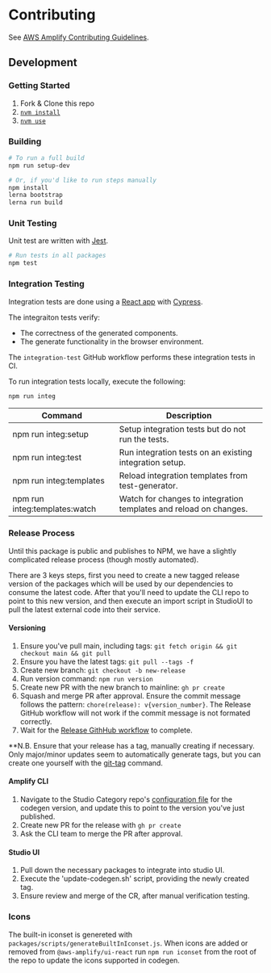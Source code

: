 # Contributing

See [AWS Amplify Contributing Guidelines](https://github.com/aws-amplify/.github/blob/master/CONTRIBUTING.md).

## Development

### Getting Started

1. Fork & Clone this repo
1. [`nvm install`](https://github.com/nvm-sh/nvm)
1. [`nvm use`](https://github.com/nvm-sh/nvm)

### Building

```sh
# To run a full build
npm run setup-dev

# Or, if you'd like to run steps manually
npm install
lerna bootstrap
lerna run build
```

### Unit Testing

Unit test are written with [Jest](https://jestjs.io/).

```sh
# Run tests in all packages
npm test
```

### Integration Testing

Integration tests are done using a [React app](https://github.com/facebook/create-react-app) with
[Cypress](https://www.cypress.io/).

The integraiton tests verify:

- The correctness of the generated components.
- The generate functionality in the browser environment.

The `integration-test` GitHub workflow performs these integration tests in CI.

To run integration tests locally, execute the following:

```sh
npm run integ
```

| Command                       | Description                                                       |
| ----------------------------- | ----------------------------------------------------------------- |
| npm run integ:setup           | Setup integration tests but do not run the tests.                 |
| npm run integ:test            | Run integration tests on an existing integration setup.           |
| npm run integ:templates       | Reload integration templates from test-generator.                 |
| npm run integ:templates:watch | Watch for changes to integration templates and reload on changes. |

### Release Process

Until this package is public and publishes to NPM, we have a slightly complicated release process (though mostly automated).

There are 3 keys steps, first you need to create a new tagged release version of the packages which will be used by our dependencies to consume the latest code. After that you'll need to update the CLI repo to point to this new version, and then execute an import script in StudioUI to pull the latest external code into their service.

#### Versioning

1. Ensure you've pull main, including tags: `git fetch origin && git checkout main && git pull`
1. Ensure you have the latest tags: `git pull --tags -f`
1. Create new branch: `git checkout -b new-release`
1. Run version command: `npm run version`
1. Create new PR with the new branch to mainline: `gh pr create`
1. Squash and merge PR after approval.
   Ensure the commit message follows the pattern: `chore(release): v{version_number}`.
   The Release GitHub workflow will not work if the commit message is not formated correctly.
1. Wait for the [Release GithHub workflow](https://github.com/aws-amplify/amplify-codegen-ui/actions/workflows/release.yml) to complete.

\*\*N.B. Ensure that your release has a tag, manually creating if necessary. Only major/minor updates seem to automatically generate tags, but you can create one yourself with the [git-tag](https://git-scm.com/docs/git-tag) command.

#### Amplify CLI

1. Navigate to the Studio Category repo's [configuration file](https://github.com/johnpc/amplify-category-studio/blob/master/.github/variables/codegenVersion.env) for the codegen version, and update this to point to the version you've just published.
1. Create new PR for the release with `gh pr create`
1. Ask the CLI team to merge the PR after approval.

#### Studio UI

1. Pull down the necessary packages to integrate into studio UI.
1. Execute the 'update-codegen.sh' script, providing the newly created tag.
1. Ensure review and merge of the CR, after manual verification testing.

### Icons

The built-in iconset is genereted with `packages/scripts/generateBuiltInIconset.js`.
When icons are added or removed from `@aws-amplify/ui-react` run `npm run iconset` from the root of the repo to update the icons supported in codegen.
